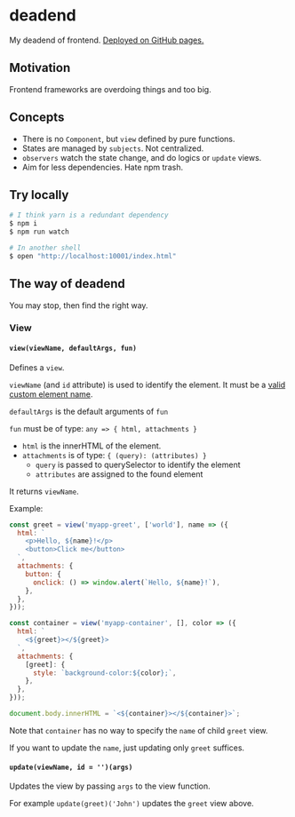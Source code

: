 # deadend

My deadend of frontend. [Deployed on GitHub pages.](https://sekit.github.io/deadend/)

## Motivation

Frontend frameworks are overdoing things and too big.

## Concepts

- There is no `Component`, but `view` defined by pure functions.
- States are managed by `subjects`. Not centralized.
- `observers` watch the state change, and do logics or `update` views.
- Aim for less dependencies. Hate npm trash.

## Try locally

```sh
# I think yarn is a redundant dependency
$ npm i
$ npm run watch

# In another shell
$ open "http://localhost:10001/index.html"
```

## The way of deadend

You may stop, then find the right way.

### View

#### `view(viewName, defaultArgs, fun)`

Defines a `view`.

`viewName` (and `id` attribute) is used to identify the element.
It must be a [valid custom element name](https://html.spec.whatwg.org/multipage/custom-elements.html#valid-custom-element-name).

`defaultArgs` is the default arguments of `fun`

`fun` must be of type: `any => { html, attachments }`
  - `html` is the innerHTML of the element.
  - `attachments` is of type: `{ (query): (attributes) }`
    - `query` is passed to querySelector to identify the element
    - `attributes` are assigned to the found element

It returns `viewName`.

Example:

```js
const greet = view('myapp-greet', ['world'], name => ({
  html: `
    <p>Hello, ${name}!</p>
    <button>Click me</button>
  `,
  attachments: {
    button: {
      onclick: () => window.alert(`Hello, ${name}!`),
    },
  },
}));

const container = view('myapp-container', [], color => ({
  html: `
    <${greet}></${greet}>
  `,
  attachments: {
    [greet]: {
      style: `background-color:${color};`,
    },
  },
}));

document.body.innerHTML = `<${container}></${container}>`;
```

Note that `container` has no way to specify the `name` of child `greet` view.

If you want to update the `name`, just updating only `greet` suffices.

#### `update(viewName, id = '')(args)`

Updates the view by passing `args` to the view function.

For example `update(greet)('John')` updates the `greet` view above.
